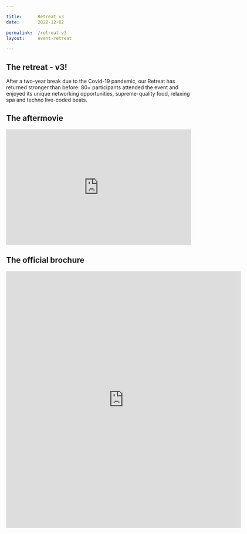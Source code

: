 ```yaml
---

title:      Retreat v3
date:       2022-12-02

permalink:  /retreat-v3
layout:     event-retreat

---
```


## The retreat - v3!
After a two-year break due to the Covid-19 pandemic, our Retreat has returned stronger than before: 80+ participants attended the event and enjoyed its unique networking opportunities, supreme-quality food, relaxing spa and techno live-coded beats.


## The aftermovie
<iframe width="100%" height="315" src="https://www.youtube.com/embed/PRhpeAC46As" frameborder="0" allow="accelerometer; autoplay; clipboard-write; encrypted-media; gyroscope; picture-in-picture" allowfullscreen></iframe>


## The official brochure
<iframe src="https://drive.google.com/file/d/18EXX0fPWgoW3p8YOy9PCzzPetbcCAxmP/preview?usp=embed_googleplus" style="border: 0; width: 640; height: 700px;" allowfullscreen></iframe>
